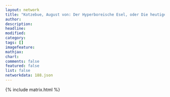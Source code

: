 ```yaml
---
layout: network
title: "Kotzebue, August von: Der Hyperboreische Esel, oder Die heutige Bildung (1799)"
author:
description:
headline:
modified:
category:
tags: []
imagefeature: 
mathjax: 
chart: 
comments: false
featured: false
list: false
networkdata: 188.json
---
```

{% include matrix.html %}
